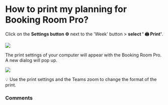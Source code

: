 # How to print my planning for Booking Room Pro?

<p class="no-margin">Click on the <b>Settings button ⚙️</b> next to the 'Week' button &gt; <b>select ' 🖨️ Print'</b>.</p>
<p class="no-margin"></p>
<div class="intercom-container"><img src="https://downloads.intercomcdn.com/i/o/829644585/50b436b0ffe7403e195fff15/1.png"></div><p class="no-margin">The print settings of your computer will appear with the Booking Room Pro. A new dialog will pop up.</p>
<p class="no-margin"></p>
<div class="intercom-container"><img src="https://downloads.intercomcdn.com/i/o/829644830/12d4f100322eaf4b984aaf70/3.png"></div><p class="no-margin">💡 Use the print settings and the Teams zoom to change the format of the print.</p>

### Comments

<Comments />